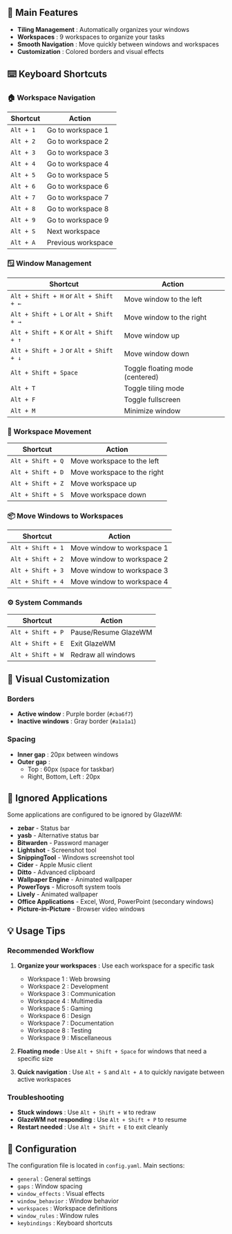 ## 🎯 Main Features

- **Tiling Management** : Automatically organizes your windows
- **Workspaces** : 9 workspaces to organize your tasks
- **Smooth Navigation** : Move quickly between windows and workspaces
- **Customization** : Colored borders and visual effects

## ⌨️ Keyboard Shortcuts

### 🏠 Workspace Navigation

| Shortcut  | Action             |
| --------- | ------------------ |
| `Alt + 1` | Go to workspace 1  |
| `Alt + 2` | Go to workspace 2  |
| `Alt + 3` | Go to workspace 3  |
| `Alt + 4` | Go to workspace 4  |
| `Alt + 5` | Go to workspace 5  |
| `Alt + 6` | Go to workspace 6  |
| `Alt + 7` | Go to workspace 7  |
| `Alt + 8` | Go to workspace 8  |
| `Alt + 9` | Go to workspace 9  |
| `Alt + S` | Next workspace     |
| `Alt + A` | Previous workspace |

### 🪟 Window Management

| Shortcut                               | Action                          |
| -------------------------------------- | ------------------------------- |
| `Alt + Shift + H` or `Alt + Shift + ←` | Move window to the left         |
| `Alt + Shift + L` or `Alt + Shift + →` | Move window to the right        |
| `Alt + Shift + K` or `Alt + Shift + ↑` | Move window up                  |
| `Alt + Shift + J` or `Alt + Shift + ↓` | Move window down                |
| `Alt + Shift + Space`                  | Toggle floating mode (centered) |
| `Alt + T`                              | Toggle tiling mode              |
| `Alt + F`                              | Toggle fullscreen               |
| `Alt + M`                              | Minimize window                 |

### 🔄 Workspace Movement

| Shortcut          | Action                      |
| ----------------- | --------------------------- |
| `Alt + Shift + Q` | Move workspace to the left  |
| `Alt + Shift + D` | Move workspace to the right |
| `Alt + Shift + Z` | Move workspace up           |
| `Alt + Shift + S` | Move workspace down         |

### 📦 Move Windows to Workspaces

| Shortcut          | Action                     |
| ----------------- | -------------------------- |
| `Alt + Shift + 1` | Move window to workspace 1 |
| `Alt + Shift + 2` | Move window to workspace 2 |
| `Alt + Shift + 3` | Move window to workspace 3 |
| `Alt + Shift + 4` | Move window to workspace 4 |

### ⚙️ System Commands

| Shortcut          | Action               |
| ----------------- | -------------------- |
| `Alt + Shift + P` | Pause/Resume GlazeWM |
| `Alt + Shift + E` | Exit GlazeWM         |
| `Alt + Shift + W` | Redraw all windows   |

## 🎨 Visual Customization

### Borders

- **Active window** : Purple border (`#cba6f7`)
- **Inactive windows** : Gray border (`#a1a1a1`)

### Spacing

- **Inner gap** : 20px between windows
- **Outer gap** :
  - Top : 60px (space for taskbar)
  - Right, Bottom, Left : 20px

## 🚫 Ignored Applications

Some applications are configured to be ignored by GlazeWM:

- **zebar** - Status bar
- **yasb** - Alternative status bar
- **Bitwarden** - Password manager
- **Lightshot** - Screenshot tool
- **SnippingTool** - Windows screenshot tool
- **Cider** - Apple Music client
- **Ditto** - Advanced clipboard
- **Wallpaper Engine** - Animated wallpaper
- **PowerToys** - Microsoft system tools
- **Lively** - Animated wallpaper
- **Office Applications** - Excel, Word, PowerPoint (secondary windows)
- **Picture-in-Picture** - Browser video windows

## 💡 Usage Tips

### Recommended Workflow

1. **Organize your workspaces** : Use each workspace for a specific task

   - Workspace 1 : Web browsing
   - Workspace 2 : Development
   - Workspace 3 : Communication
   - Workspace 4 : Multimedia
   - Workspace 5 : Gaming
   - Workspace 6 : Design
   - Workspace 7 : Documentation
   - Workspace 8 : Testing
   - Workspace 9 : Miscellaneous

2. **Floating mode** : Use `Alt + Shift + Space` for windows that need a specific size

3. **Quick navigation** : Use `Alt + S` and `Alt + A` to quickly navigate between active workspaces

### Troubleshooting

- **Stuck windows** : Use `Alt + Shift + W` to redraw
- **GlazeWM not responding** : Use `Alt + Shift + P` to resume
- **Restart needed** : Use `Alt + Shift + E` to exit cleanly

## 🔧 Configuration

The configuration file is located in `config.yaml`. Main sections:

- `general` : General settings
- `gaps` : Window spacing
- `window_effects` : Visual effects
- `window_behavior` : Window behavior
- `workspaces` : Workspace definitions
- `window_rules` : Window rules
- `keybindings` : Keyboard shortcuts